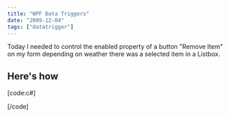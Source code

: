 ```yaml
---
title: "WPF Data Triggers"
date: "2009-12-04"
tags: ["datatrigger"]
---
```


Today I needed to control the enabled property of a button "Remove Item" on my form depending on weather there was a selected item in a Listbox.

## Here's how 

[code:c#]   

[/code] 

